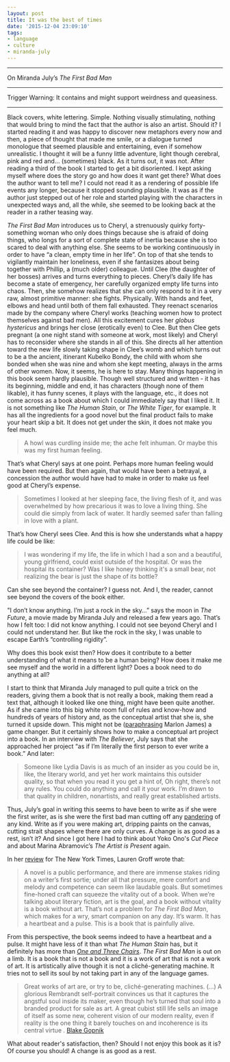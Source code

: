 ```yaml
---
layout: post
title: It was the best of times
date: '2015-12-04 23:09:10'
tags:
- language
- culture
- miranda-july
---
```



---

On Miranda July’s *The First Bad Man* 

---

Trigger Warning: It contains and might support weirdness and queasiness. 

---

Black covers, white lettering. Simple. Nothing visually stimulating, nothing that would bring to mind the fact that the author is also an artist. Should it? 
I started reading it and was happy to discover new metaphors every now and then, a piece of thought that made me smile, or a dialogue turned monologue that seemed plausible and entertaining, even if somehow unrealistic. I thought it will be a funny little adventure, light though cerebral, pink and red and... (sometimes) black. 
As it turns out, it was not. 
After reading a third of the book I started to get a bit disoriented. I kept asking myself where does the story go and how does it want get there? What does the author want to tell me? I could not read it as a rendering of possible life events any longer, because it stopped sounding plausible. It was as if the author just stepped out of her role and started playing with the characters in unexpected ways and, all the while, she seemed to be looking back at the reader in a rather teasing way. 

*The First Bad Man* introduces us to Cheryl, a strenuously quirky forty-something woman who only does things because she is afraid of doing things, who longs for a sort of complete state of inertia because she is too scared to deal with anything else. She seems to be working continuously in order to have “a clean, empty time in her life”. On top of that she tends to vigilantly maintain her loneliness, even if she fantasizes about being together with Phillip, a (much older) colleague. 
Until Clee (the daughter of her bosses) arrives and turns everything to pieces. Cheryl’s daily life has become a state of emergency, her carefully organized empty life turns into chaos. Then, she somehow realizes that she can only respond to it in a very raw, almost primitive manner: she fights. Physically. With hands and feet, elbows and head until both of them fall exhausted. They reenact scenarios made by the company where Cheryl works (teaching women how to protect themselves against bad men). All this excitement cures her *globus hystericus* and brings her close (erotically even) to Clee. But then Clee gets pregnant (a one night stand with someone at work, most likely) and Cheryl has to reconsider where she stands in all of this. She directs all her attention toward the new life slowly taking shape in Clee’s womb and which turns out to be a the ancient, itinerant Kubelko Bondy, the child with whom she bonded when she was nine and whom she kept meeting, always in the arms of other women. Now, it seems, he is here to stay. 
Many things happening in this book seem hardly plausible. Though well structured and written - it has its beginning, middle and end, it has characters (though none of them likable), it has funny scenes, it plays with the language, etc., it does not come across as a book about which I could immediately say that I liked it. It is not something like *The Human Stain*, or *The White Tiger*, for example. It has all the ingredients for a good novel but the final product fails to make your heart skip a bit. It does not get under the skin, it does not make you feel much. 

>A howl was curdling inside me; the ache felt inhuman. Or maybe this was my first human feeling.

 That’s what Cheryl says at one point. Perhaps more human feeling would have been required. But then again, that would have been a betrayal, a concession the author would have had to make in order to make us feel good at Cheryl’s expense. 
 
>Sometimes I looked at her sleeping face, the living flesh of it, and was overwhelmed by how precarious it was to love a living thing. She could die simply from lack of water. It hardly seemed safer than falling in love with a plant. 

That’s how Cheryl sees Clee. And this is how she understands what a happy life could be like: 

>I was wondering if my life, the life in which I had a son and a beautiful, young girlfriend, could exist outside of the hospital. Or was the hospital its container? Was I like honey thinking it's a small bear, not realizing the bear is just the shape of its bottle? 

Can she see beyond the container? I guess not. And I, the reader, cannot see beyond the covers of the book either. 

"I don’t know anything. I’m just a rock in the sky…” says the moon in *The Future*, a movie made by Miranda July and released a few years ago. That’s how I felt too: I did not know anything. I could not see beyond Cheryl and I could not understand her. But like the rock in the sky, I was unable to escape Earth’s “controlling rigidity”. 

Why does this book exist then? How does it contribute to a better understanding of what it means to be a human being? How does it make me see myself and the world in a different light? Does a book need to do anything at all? 

I start to think that Miranda July managed to pull quite a trick on the readers, giving them a book that is not really a book, making them read a text that, although it looked like one thing, might have been quite another. As if she came into this big white room full of rules and know-how and hundreds of years of history and, as the conceptual artist that she is, she turned it upside down. This might not be ([paraphrasing](https://www.facebook.com/marlon.james1/posts/10153796709730850) Marlon James) a game changer. But it certainly shows how to make a conceptual art project into a book. 
In an interview with *The Believer*, July says that she approached her project “as if I’m literally the first person to ever write a book.” And later: 

>Someone like Lydia Davis is as much of an insider as you could be in, like, the literary world, and yet her work maintains this outsider quality, so that when you read it you get a hint of, Oh right, there’s not any rules. You could do anything and call it your work. I’m drawn to that quality in children, nonartists, and really great established artists. 

Thus, July’s goal in writing this seems to have been to write as if she were the first writer, as is she were the first bad man cutting off any [pandering](https://www.tinhouse.com/blog/41314/on-pandering.html) of any kind. Write as if you were making art, dripping paints on the canvas, cutting strait shapes where there are only curves. A change is as good as a rest, isn’t it? 
And since I got here I had to think about Yoko Ono's *Cut Piece* and about Marina Abramovic’s *The Artist is Present* again. 

In her [review](http://www.nytimes.com/2015/01/18/books/review/the-first-bad-man-by-miranda-july.html) for The New York Times, Lauren Groff wrote that: 

>A novel is a public performance, and there are immense stakes riding on a writer’s first sortie; under all that pressure, mere comfort and melody and competence can seem like laudable goals. But sometimes fine-honed craft can squeeze the vitality out of a book. When we’re talking about literary fiction, art is the goal, and a book without vitality is a book without art. That’s not a problem for *The First Bad Man*, which makes for a wry, smart companion on any day. It’s warm. It has a heartbeat and a pulse. This is a book that is painfully alive. 

From this perspective, the book seems indeed to have a heartbeat and a pulse. It might have less of it than what *The Human Stain* has, but it definitely has more than [*One and Three Chairs*](https://en.wikipedia.org/wiki/One_and_Three_Chairs). 
*The First Bad Man* is out on a limb. It is a book that is not a book and it is a work of art that is not a work of art. It is artistically alive though it is not a cliché-generating machine. It tries not to sell its soul by not taking part in any of the language games. 

>Great works of art are, or try to be, cliché-generating machines. (…) A glorious Rembrandt self-portrait convinces us that it captures the angstful soul inside its maker, even though he’s turned that soul into a branded product for sale as art. A great cubist still life sells an image of itself as some new, coherent vision of our modern reality, even if reality is the one thing it barely touches on and incoherence is its central virtue . [Blake Gopnik](http://blakegopnik.com/post/134077987058)

What about reader's satisfaction, then? Should I not enjoy this book as it is? Of course you should! A change is as good as a rest. 